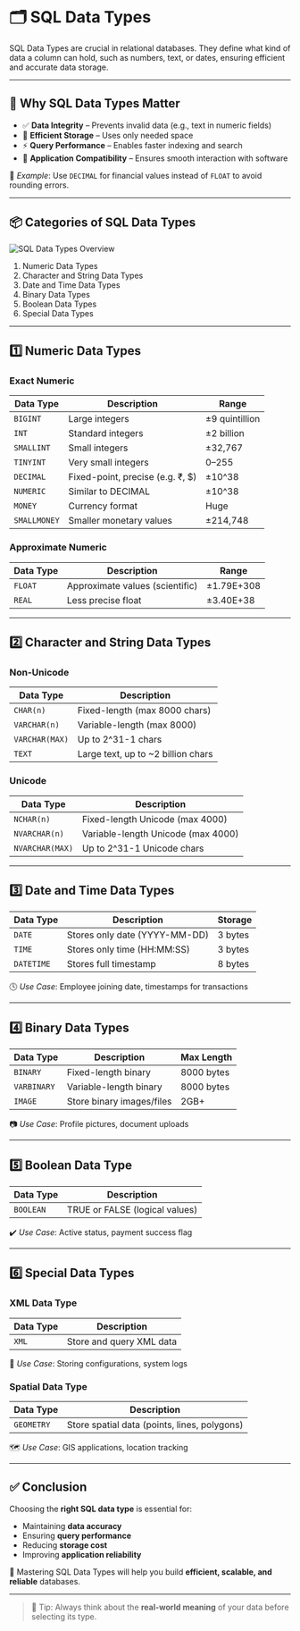 
# 🗂️ SQL Data Types

SQL Data Types are crucial in relational databases. They define what kind of data a column can hold, such as numbers, text, or dates, ensuring efficient and accurate data storage.

---

## 🎯 Why SQL Data Types Matter

- ✅ **Data Integrity** – Prevents invalid data (e.g., text in numeric fields)
- 💾 **Efficient Storage** – Uses only needed space
- ⚡ **Query Performance** – Enables faster indexing and search
- 🔄 **Application Compatibility** – Ensures smooth interaction with software

📌 _Example_: Use `DECIMAL` for financial values instead of `FLOAT` to avoid rounding errors.

---

## 📦 Categories of SQL Data Types

![SQL Data Types Overview](https://i.imgur.com/dqgHOeB.png)

1. Numeric Data Types
2. Character and String Data Types
3. Date and Time Data Types
4. Binary Data Types
5. Boolean Data Types
6. Special Data Types

---

## 1️⃣ Numeric Data Types

### Exact Numeric

| Data Type     | Description                          | Range |
|---------------|--------------------------------------|-------|
| `BIGINT`      | Large integers                        | ±9 quintillion |
| `INT`         | Standard integers                     | ±2 billion |
| `SMALLINT`    | Small integers                        | ±32,767 |
| `TINYINT`     | Very small integers                   | 0–255 |
| `DECIMAL`     | Fixed-point, precise (e.g. ₹, $)      | ±10^38 |
| `NUMERIC`     | Similar to DECIMAL                    | ±10^38 |
| `MONEY`       | Currency format                       | Huge |
| `SMALLMONEY`  | Smaller monetary values               | ±214,748 |

### Approximate Numeric

| Data Type | Description | Range |
|----------|-------------|-------|
| `FLOAT`  | Approximate values (scientific) | ±1.79E+308 |
| `REAL`   | Less precise float              | ±3.40E+38 |

---

## 2️⃣ Character and String Data Types

### Non-Unicode

| Data Type     | Description |
|---------------|-------------|
| `CHAR(n)`     | Fixed-length (max 8000 chars) |
| `VARCHAR(n)`  | Variable-length (max 8000) |
| `VARCHAR(MAX)`| Up to 2^31-1 chars |
| `TEXT`        | Large text, up to ~2 billion chars |

### Unicode

| Data Type     | Description |
|---------------|-------------|
| `NCHAR(n)`    | Fixed-length Unicode (max 4000) |
| `NVARCHAR(n)` | Variable-length Unicode (max 4000) |
| `NVARCHAR(MAX)`| Up to 2^31-1 Unicode chars |

---

## 3️⃣ Date and Time Data Types

| Data Type | Description | Storage |
|-----------|-------------|---------|
| `DATE`    | Stores only date (YYYY-MM-DD) | 3 bytes |
| `TIME`    | Stores only time (HH:MM:SS)   | 3 bytes |
| `DATETIME`| Stores full timestamp         | 8 bytes |

🕓 _Use Case_: Employee joining date, timestamps for transactions

---

## 4️⃣ Binary Data Types

| Data Type     | Description               | Max Length |
|---------------|---------------------------|------------|
| `BINARY`      | Fixed-length binary       | 8000 bytes |
| `VARBINARY`   | Variable-length binary    | 8000 bytes |
| `IMAGE`       | Store binary images/files | 2GB+ |

📷 _Use Case_: Profile pictures, document uploads

---

## 5️⃣ Boolean Data Type

| Data Type | Description |
|-----------|-------------|
| `BOOLEAN` | TRUE or FALSE (logical values) |

✔️ _Use Case_: Active status, payment success flag

---

## 6️⃣ Special Data Types

### XML Data Type

| Data Type | Description |
|-----------|-------------|
| `XML`     | Store and query XML data |

🧾 _Use Case_: Storing configurations, system logs

### Spatial Data Type

| Data Type | Description |
|-----------|-------------|
| `GEOMETRY`| Store spatial data (points, lines, polygons) |

🗺️ _Use Case_: GIS applications, location tracking

---

## ✅ Conclusion

Choosing the **right SQL data type** is essential for:

- Maintaining **data accuracy**
- Ensuring **query performance**
- Reducing **storage cost**
- Improving **application reliability**

🎯 Mastering SQL Data Types will help you build **efficient, scalable, and reliable** databases.

---

> 🧠 Tip: Always think about the **real-world meaning** of your data before selecting its type.
